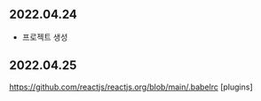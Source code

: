 ## 2022.04.24
- 프로젝트 생성

## 2022.04.25
https://github.com/reactjs/reactjs.org/blob/main/.babelrc [plugins]